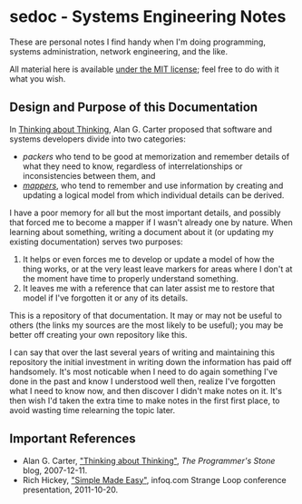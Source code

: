 sedoc - Systems Engineering Notes
=================================

These are personal notes I find handy when I'm doing programming,
systems administration, network engineering, and the like.

All material here is available [under the MIT license](LICENSE);
feel free to do with it what you wish.


Design and Purpose of this Documentation
----------------------------------------

In [Thinking about Thinking][progstone], Alan G. Carter proposed that
software and systems developers divide into two categories:
- _packers_ who tend to be good at memorization and remember details
  of what they need to know, regardless of interrelationships or
  inconsistencies between them, and
- _[mappers]_, who tend to remember and use information by creating
  and updating a logical model from which individual details can be
  derived.

I have a poor memory for all but the most important details, and
possibly that forced me to become a mapper if I wasn't already one by
nature. When learning about something, writing a document about it (or
updating my existing documentation) serves two purposes:

1. It helps or even forces me to develop or update a model of how the
   thing works, or at the very least leave markers for areas where I
   don't at the moment have time to properly understand something.
2. It leaves me with a reference that can later assist me to restore
   that model if I've forgotten it or any of its details.

This is a repository of that documentation. It may or may not be
useful to others (the links my sources are the most likely to be
useful); you may be better off creating your own repository like this.

I can say that over the last several years of writing and maintaining
this repository the initial investment in writing down the information
has paid off handsomely. It's most noticable when I need to do again
something I've done in the past and know I understood well then,
realize I've forgotten what I need to know now, and then discover I
didn't make notes on it. It's then wish I'd taken the extra time to
make notes in the first first place, to avoid wasting time relearning
the topic later.


Important References
--------------------

- Alan G. Carter, ["Thinking about Thinking"][progstone],
  _The Programmer's Stone_ blog, 2007-12-11.
- Rich Hickey, ["Simple Made Easy"][hic1110],
  infoq.com Strange Loop conference presentation, 2011-10-20.


<!-------------------------------------------------------------------->
[progstone]: https://web.archive.org/web/20170610210620/the-programmers-stone.com/the-original-talks/day-1-thinking-about-thinking/
[mappers]: https://en.wikipedia.org/wiki/Mapper_orientation
[hic1110]: https://www.infoq.com/presentations/Simple-Made-Easy/
